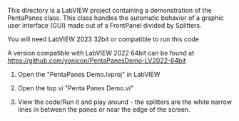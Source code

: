 This directory is a LabVIEW project containing a demonstration of the PentaPanes class.
This class handles the automatic behavior of a graphic user interface (GUI) made out of a FrontPanel divided by Splitters. 

You will need LabVIEW 2023 32bit or compatible to run this code

A version compatible with LabVIEW 2022 64bit can be found at
https://github.com/yonicon/PentaPanesDemo-LV2022-64bit


1. Open the "PentaPanes Demo.lvproj" in LabVIEW

2. Open the top vi "Penta Panes Demo.vi"

3. View the code/Run it and play around - the splitters are the white narrow lines in between the panes or near the edge of the screen.
